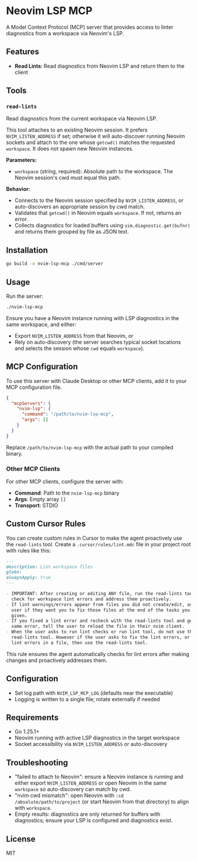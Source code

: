 # Neovim LSP MCP

A Model Context Protocol (MCP) server that provides access to linter diagnostics
from a workspace via Neovim's LSP.

## Features

- **Read Lints**: Read diagnostics from Neovim LSP and return them to the client

## Tools

### `read-lints`

Read diagnostics from the current workspace via Neovim LSP.

This tool attaches to an existing Neovim session. It prefers
`NVIM_LISTEN_ADDRESS` if set; otherwise it will auto-discover running Neovim
sockets and attach to the one whose `getcwd()` matches the requested
`workspace`. It does not spawn new Neovim instances.

**Parameters:**

- `workspace` (string, required): Absolute path to the workspace. The Neovim
  session's cwd must equal this path.

**Behavior:**

- Connects to the Neovim session specified by `NVIM_LISTEN_ADDRESS`, or
  auto-discovers an appropriate session by cwd match.
- Validates that `getcwd()` in Neovim equals `workspace`. If not, returns an
  error.
- Collects diagnostics for loaded buffers using `vim.diagnostic.get(bufnr)` and
  returns them grouped by file as JSON text.

## Installation

```bash
go build -o nvim-lsp-mcp ./cmd/server
```

## Usage

Run the server:

```bash
./nvim-lsp-mcp
```

Ensure you have a Neovim instance running with LSP diagnostics in the same
workspace, and either:

- Export `NVIM_LISTEN_ADDRESS` from that Neovim, or
- Rely on auto-discovery (the server searches typical socket locations and
  selects the session whose `cwd` equals `workspace`).

## MCP Configuration

To use this server with Claude Desktop or other MCP clients, add it to your MCP
configuration file.

```json
{
  "mcpServers": {
    "nvim-lsp": {
      "command": "/path/to/nvim-lsp-mcp",
      "args": []
    }
  }
}
```

Replace `/path/to/nvim-lsp-mcp` with the actual path to your compiled binary.

### Other MCP Clients

For other MCP clients, configure the server with:

- **Command**: Path to the `nvim-lsp-mcp` binary
- **Args**: Empty array `[]`
- **Transport**: STDIO

## Custom Cursor Rules

You can create custom rules in Cursor to make the agent proactively use the
`read-lints` tool. Create a `.cursor/rules/lint.mdc` file in your project root
with rules like this:

```markdown
---
description: Lint workspace files
globs:
alwaysApply: true
---

- IMPORTANT: After creating or editing ANY file, run the read-lints tool to
  check for workspace lint errors and address them proactively.
- If lint warnings/errors appear from files you did not create/edit, ask the
  user if they want you to fix those files at the end of the tasks you were
  given.
- If you fixed a lint error and recheck with the read-lints tool and get the
  same error, tell the user to reload the file in their nvim client.
- When the user asks to run lint checks or run lint tool, do not use the
  read-lints tool. However if the user asks to fix the lint errors, or fix the
  lint errors in a file, then use the read-lints tool.
```

This rule ensures the agent automatically checks for lint errors after making
changes and proactively addresses them.

## Configuration

- Set log path with `NVIM_LSP_MCP_LOG` (defaults near the executable)
- Logging is written to a single file; rotate externally if needed

## Requirements

- Go 1.25.1+
- Neovim running with active LSP diagnostics in the target workspace
- Socket accessibility via `NVIM_LISTEN_ADDRESS` or auto-discovery

## Troubleshooting

- "failed to attach to Neovim": ensure a Neovim instance is running and either
  export `NVIM_LISTEN_ADDRESS` or open Neovim in the same `workspace` so
  auto-discovery can match by cwd.
- "nvim cwd mismatch": open Neovim with `:cd /absolute/path/to/project` (or
  start Neovim from that directory) to align with `workspace`.
- Empty results: diagnostics are only returned for buffers with diagnostics;
  ensure your LSP is configured and diagnostics exist.

## License

MIT
